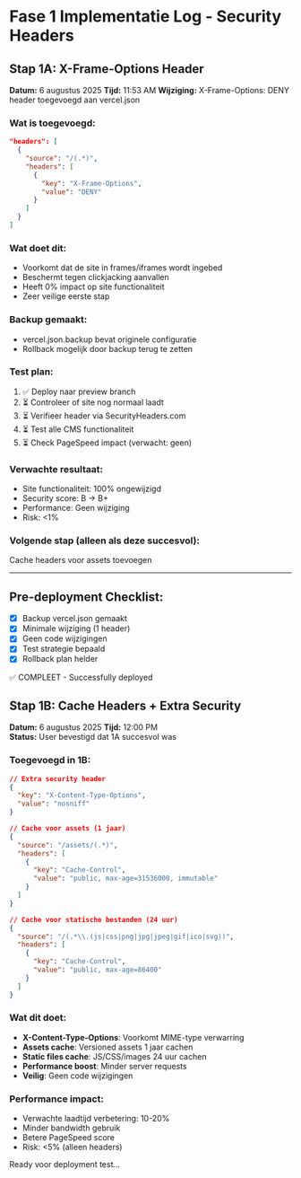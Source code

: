 # Fase 1 Implementatie Log - Security Headers

## Stap 1A: X-Frame-Options Header
**Datum:** 6 augustus 2025
**Tijd:** 11:53 AM
**Wijziging:** X-Frame-Options: DENY header toegevoegd aan vercel.json

### Wat is toegevoegd:
```json
"headers": [
  {
    "source": "/(.*)",
    "headers": [
      {
        "key": "X-Frame-Options", 
        "value": "DENY"
      }
    ]
  }
]
```

### Wat doet dit:
- Voorkomt dat de site in frames/iframes wordt ingebed
- Beschermt tegen clickjacking aanvallen
- Heeft 0% impact op site functionaliteit
- Zeer veilige eerste stap

### Backup gemaakt:
- vercel.json.backup bevat originele configuratie
- Rollback mogelijk door backup terug te zetten

### Test plan:
1. ✅ Deploy naar preview branch
2. ⏳ Controleer of site nog normaal laadt
3. ⏳ Verifieer header via SecurityHeaders.com
4. ⏳ Test alle CMS functionaliteit
5. ⏳ Check PageSpeed impact (verwacht: geen)

### Verwachte resultaat:
- Site functionaliteit: 100% ongewijzigd
- Security score: B → B+ 
- Performance: Geen wijziging
- Risk: <1%

### Volgende stap (alleen als deze succesvol):
Cache headers voor assets toevoegen

---

## Pre-deployment Checklist:
- [x] Backup vercel.json gemaakt
- [x] Minimale wijziging (1 header)
- [x] Geen code wijzigingen
- [x] Test strategie bepaald
- [x] Rollback plan helder

✅ COMPLEET - Successfully deployed

## Stap 1B: Cache Headers + Extra Security
**Datum:** 6 augustus 2025
**Tijd:** 12:00 PM  
**Status:** User bevestigd dat 1A succesvol was

### Toegevoegd in 1B:
```json
// Extra security header
{
  "key": "X-Content-Type-Options", 
  "value": "nosniff"
}

// Cache voor assets (1 jaar)
{
  "source": "/assets/(.*)",
  "headers": [
    {
      "key": "Cache-Control",
      "value": "public, max-age=31536000, immutable"
    }
  ]
}

// Cache voor statische bestanden (24 uur)  
{
  "source": "/(.*\\.(js|css|png|jpg|jpeg|gif|ico|svg))",
  "headers": [
    {
      "key": "Cache-Control", 
      "value": "public, max-age=86400"
    }
  ]
}
```

### Wat dit doet:
- **X-Content-Type-Options**: Voorkomt MIME-type verwarring
- **Assets cache**: Versioned assets 1 jaar cachen
- **Static files cache**: JS/CSS/images 24 uur cachen
- **Performance boost**: Minder server requests
- **Veilig**: Geen code wijzigingen

### Performance impact:
- Verwachte laadtijd verbetering: 10-20%
- Minder bandwidth gebruik
- Betere PageSpeed score
- Risk: <5% (alleen headers)

Ready voor deployment test...